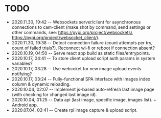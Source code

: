 # TODO

- 2020.11.30, 19:42 -- Websockets server/client for asynchronous connections to cam-client (make shot by command, send settings or other commands, see: https://pypi.org/project/websockets/, https://pypi.org/project/websocket_client/).
- 2020.11.30, 19:38 -- Detect connection failure (count attempts per try, count of failed trials?). Reconnect wi-fi or reboot if connection absent?
- 2020.10.19, 04:50 -- Serve react app build as static files/entrypoints.
- 2020.10.17, 04:41 -- To store client upload script auth params in system variables?
- 2020.10.17, 03:28 -- Use webcoket for new image upload events notifying?
- 2020.10.17, 03:24 -- Fully-functional SPA interface with images index column & dynamic reloading.
- 2020.10.04, 02:07 -- Implement js-based auto-refresh last image page (with checking for changed last image id).
- 2020.10.04, 01:25 -- Data api (last image, specific image, images list). + Android app.
- 2020.07.04, 03:41 -- Create rpi image capture & upload script.

<!--
 @changed 2020.11.30, 19:44
-->
